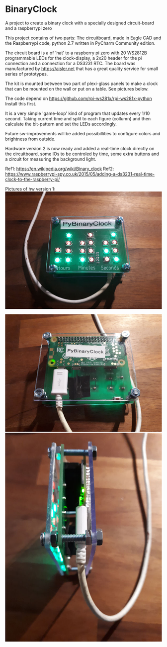 # BinaryClock
A project to create a binary clock with a specially designed circuit-board and a raspberrypi zero

This project contains of two parts:
The circuitboard, made in Eagle CAD and the Raspberrypi code, python 2.7 written in PyCharm Community edition.

The circuit board is a of 'hat' to a raspberry pi zero with 20 WS2812B programmable LEDs for the clock-display, a 2x20 header
for the pi connection and a connection for a DS3231 RTC. The board was manufactured by https://aisler.net that has a great quality service for small series of prototypes. 

The kit is mounted between two part of plexi-glass panels to make a clock that can be mounted on the wall or put on a table. See pictures below.

The code depend on https://github.com/rpi-ws281x/rpi-ws281x-python Install this first.

It is a very simple 'game-loop' kind of program that updates every 1/10 second. Taking current time and  split to each figure (collumn) and then calculate  the bit-pattern and set the LEDs accordingly.

Future sw-improvements will be added possibillities to configure colors and brightness from outside.

Hardware version 2 is now ready and added a real-time clock directly on the circuitboard, some IOs to be controled by time, some extra buttons and a circuit for measuring the background light. 

Ref1: https://en.wikipedia.org/wiki/Binary_clock
Ref2: https://www.raspberrypi-spy.co.uk/2015/05/adding-a-ds3231-real-time-clock-to-the-raspberry-pi/


Pictures of hw version 1:
<img src="https://github.com/teddycool/BinaryClock/blob/master/20190218_191029.jpg" alt="Front..."/>

<img src="https://github.com/teddycool/BinaryClock/blob/master/20190218_191040.jpg" alt="Rear..."/>

<img src="https://github.com/teddycool/BinaryClock/blob/master/20190218_191052.jpg" alt="Side..."/>

